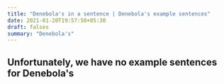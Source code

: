 ```yaml
---
title: "Denebola's in a sentence | Denebola's example sentences"
date: 2021-01-20T19:57:50+05:30
draft: falses
summary: "Denebola's"
---
```

## Unfortunately, we have no example sentences for Denebola's                 
